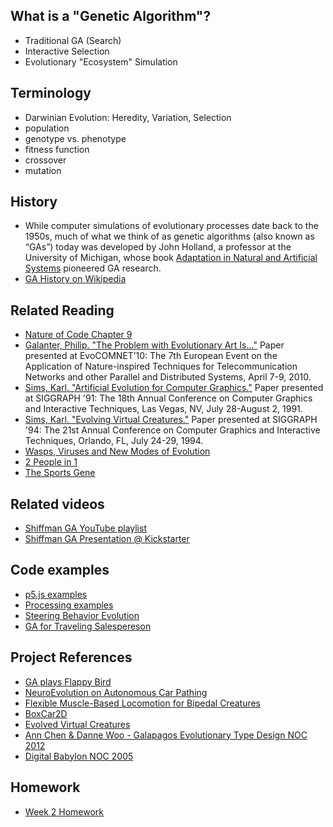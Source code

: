 ## What is a "Genetic Algorithm"?
  * Traditional GA (Search)
  * Interactive Selection
  * Evolutionary "Ecosystem" Simulation

## Terminology
  * Darwinian Evolution: Heredity, Variation, Selection
  * population
  * genotype vs. phenotype
  * fitness function
  * crossover
  * mutation

## History
  * While computer simulations of evolutionary processes date back to the 1950s, much of what we think of as genetic algorithms (also known as “GAs”) today was developed by John Holland, a professor at the University of Michigan, whose book [Adaptation in Natural and Artificial Systems](http://amzn.to/2nsSIYw) pioneered GA research.
  * [GA History on Wikipedia](https://en.wikipedia.org/wiki/Genetic_algorithm#History)

## Related Reading
  * [Nature of Code Chapter 9](http://natureofcode.com/book/chapter-9-the-evolution-of-code/)
  * [Galanter, Philip. "The Problem with Evolutionary Art Is…"](http://philipgalanter.com/downloads/evostar2010%20-%20galanter%20-%20the%20problem%20with%20evo%20art.pdf) Paper presented at EvoCOMNET’10: The 7th European Event on the Application of Nature-inspired Techniques for Telecommunication Networks and other Parallel and Distributed Systems, April 7-9, 2010.
  * [Sims, Karl. "Artificial Evolution for Computer Graphics."](http://www.karlsims.com/papers/siggraph91.html) Paper presented at SIGGRAPH '91: The 18th Annual Conference on Computer Graphics and Interactive Techniques, Las Vegas, NV, July 28-August 2, 1991.
  * [Sims, Karl. "Evolving Virtual Creatures."](http://www.karlsims.com/papers/siggraph94.pdf) Paper presented at SIGGRAPH '94: The 21st Annual Conference on Computer Graphics and Interactive Techniques, Orlando, FL, July 24-29, 1994.
  * [Wasps, Viruses and New Modes of Evolution](http://www.sciencemag.org/news/2015/09/wasps-have-injected-new-genes-butterflies)
  * [2 People in 1](http://www.radiolab.org/story/91597-mix-and-match/)
  * [The Sports Gene](http://www.nytimes.com/2013/08/13/science/the-sports-gene-considers-the-root-of-athletic-success.html)

## Related videos
  * [Shiffman GA YouTube playlist](https://www.youtube.com/playlist?list=PLRqwX-V7Uu6bJM3VgzjNV5YxVxUwzALHV)
  * [Shiffman GA Presentation @ Kickstarter](https://vimeo.com/63755542)

## Code examples
  * [p5.js examples](https://github.com/shiffman/The-Nature-of-Code-Examples-p5.js/tree/master/chp09_ga)
  * [Processing examples](https://github.com/shiffman/The-Nature-of-Code-Examples/tree/master/chp09_ga)
  * [Steering Behavior Evolution](https://github.com/shiffman/NOC-S17-2-Intelligence-Learning/tree/master/week2-evolution/01_evolve_steering)
  * [GA for Traveling Salespereson](https://github.com/shiffman/NOC-S17-2-Intelligence-Learning/tree/master/week2-evolution/02_TSP_GA)

## Project References
  * [GA plays Flappy Bird](https://www.youtube.com/watch?v=L6bbFgjkqK0)
  * [NeuroEvolution on Autonomous Car Pathing](http://mitchvollebregt.com/neuroevolution-on-autonomous-car-pathing/)
  * [Flexible Muscle-Based Locomotion for Bipedal Creatures](https://vimeo.com/79098420)
  * [BoxCar2D](http://boxcar2d.com/)
  * [Evolved Virtual Creatures](http://www.karlsims.com/evolved-virtual-creatures.html)
  * [Ann Chen & Danne Woo - Galapagos Evolutionary Type Design NOC 2012](http://www.typegalapagos.com/)
  * [Digital Babylon NOC 2005](http://joan.cat/en/dbn/)

## Homework
  * [Week 2 Homework](https://github.com/shiffman/NOC-S17-2-Intelligence-Learning/wiki/Homework-2)
